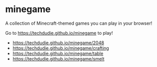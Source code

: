 # minegame
A collection of Minecraft-themed games you can play in your browser!

Go to https://techdudie.github.io/minegame to play!

* https://techdudie.github.io/minegame/2048
* https://techdudie.github.io/minegame/crafting
* https://techdudie.github.io/minegame/table
* https://techdudie.github.io/minegame/smelt
